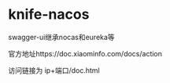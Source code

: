 # knife-nacos

swagger-ui继承nocas和eureka等


官方地址https://doc.xiaominfo.com/docs/action

访问链接为  ip+端口/doc.html
